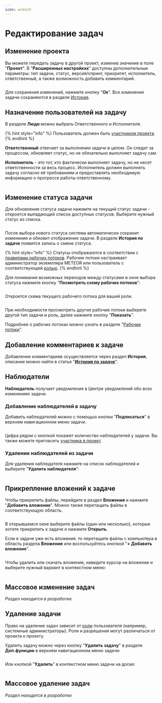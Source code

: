 ```yaml
---
icon: wrench
---
```


# Редактирование задач

## Изменение проекта

Вы можете передать задачу в другой проект, изменив значение в поле "**Проект**". В "**Расширенных настройках**" доступны дополнительные параметры: тип задачи, статус, версия/спринт, приоритет, исполнитель, ответственный, а также возможность добавить комментарий.

<figure><img src="../../.gitbook/assets/image (995).png" alt=""><figcaption></figcaption></figure>

Для сохранения изменений, нажмите кнопку "**Ок**". Все изменения задачи сохраняются в разделе [История](istoriya-po-zadache.md).

## Назначение пользователей на задачу

В разделе **Люди** можно выбрать Ответственного и Исполнителя.

{% hint style="info" %}
Пользователь должен быть [участником проекта](../uchastniki-proekta.md).
{% endhint %}

**Ответственный** отвечает за выполнении задачи в целом. Он следит за процессом, обновляет статус, но не обязательно выполняет задачу сам.

**Исполнитель** - это тот, кто фактически выполняет задачу, но не несет ответственности за весь процесс. Исполнитель должен выполнять задачу согласно её требованиям и предоставлять необходимую информацию о прогрессе работы ответственному.

<figure><img src="../../.gitbook/assets/image (1079).png" alt=""><figcaption></figcaption></figure>

## Изменение статуса задачи

Для обновления статуса задачи нажмите на текущий статус задачи - откроется выпадающий список доступных статусов. Выберите нужный статус из списка.

<figure><img src="../../.gitbook/assets/image (1080).png" alt=""><figcaption></figcaption></figure>

После выбора нового статуса система автоматически сохранит изменение и обновит отображение задачи. В разделе **История по задаче** появится запись о смене статуса.

{% hint style="info" %}
Статусы отображаются в соответствии с[ правилами рабочих потоков](../../rukovodstvo-administratora/zadachi/rabochie-potoki.md). Рабочие потоки настраивает администратор экземпляра METEOR или пользователь с соответствующей [ролью](../../rukovodstvo-administratora/polzovateli-zapolniteli-i-gruppy/roli-i-prava/roli.md).
{% endhint %}

Для понимания возможных переходов между статусами в окне выбора статуса нажмите кнопку "**Посмотреть схему рабочих потоков**":

<figure><img src="../../.gitbook/assets/image (1081).png" alt=""><figcaption></figcaption></figure>

Откроется схема текущего рабочего потока для вашей роли.

<figure><img src="../../.gitbook/assets/image (258).png" alt=""><figcaption></figcaption></figure>

При необходимости просмотреть другие рабочие потоки выберете другой тип задачи и роль, далее нажмите кнопку "**Показать**".

Подробнее о рабочих потоках можно узнать в разделе "[Рабочие потоки](../../rukovodstvo-administratora/zadachi/rabochie-potoki.md)".

## Добавление комментариев к задаче

Добавление комментариев осуществляется через раздел **История**, описание можно найти в статье "[**История по задаче**](istoriya-po-zadache.md)".

## Наблюдатели

**Наблюдатель** получает уведомления в Центре уведомлений обо всех изменениях задачи.

### Добавление наблюдателей в задачу

Добавить наблюдателей можно с помощью кнопки "**Подписаться**" в верхнем навигационном меню задачи.

<figure><img src="../../.gitbook/assets/image (1085).png" alt=""><figcaption></figcaption></figure>

Цифра рядом с кнопкой покажет количество наблюдателей у задачи. Вы также можете пригласить [участника в проект](../uchastniki-proekta.md).

### Удаление наблюдателей из задачи

Для удаления наблюдателя нажмите на список наблюдателей и выберите "**Удалить наблюдателя**":

<figure><img src="../../.gitbook/assets/image (1086).png" alt=""><figcaption></figcaption></figure>

## Прикрепление вложений к задаче

Чтобы прикрепить файлы, перейдите в раздел **Вложения** и нажмите "**Добавить вложение**". Можно также перетащить файлы в соответствующую область.

<figure><img src="../../.gitbook/assets/image (1087).png" alt=""><figcaption></figcaption></figure>

В открывшемся окне выберите файлы (один или несколько), которые хотите прикрепить к задаче и нажмите **Открыть**.

Если в задаче уже есть вложения. то перетащите файлы с компьютера в область раздела **Вложения** или воспользуйтесь кнопкой "**+ Добавить вложение**".

<figure><img src="../../.gitbook/assets/image (1088).png" alt=""><figcaption></figcaption></figure>

Чтобы удалить или скачать вложение, наведите курсор на вложение и выберите нужный вариант в контекстном меню:

<figure><img src="../../.gitbook/assets/image (1089).png" alt=""><figcaption></figcaption></figure>

## Массовое изменение задач

_Раздел находится в разработке_

## Удаление задачи

Право на удаление задач зависит от [роли](../../rukovodstvo-administratora/polzovateli-zapolniteli-i-gruppy/roli-i-prava/roli.md) пользователя (например, системные администраторы). Роли и разрешения могут различаться от проекта к проекту.

Удалить задачу можно через кнопку "**Удалить задачу**" в разделе **Доп.функции** в верхнем навигационном меню задачи:

<figure><img src="../../.gitbook/assets/image (1090).png" alt=""><figcaption></figcaption></figure>

Или кнопкой "**Удалить**" в контекстном меню задачи на доске:

<figure><img src="../../.gitbook/assets/image (1091).png" alt=""><figcaption></figcaption></figure>

## Массовое удаление задач

_Раздел находится в разработке_

